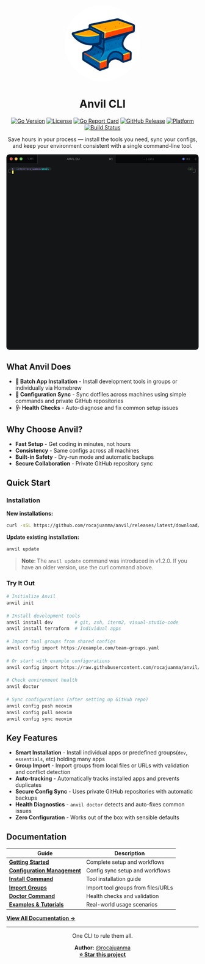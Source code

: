 <div align="center">
  <img src="assets/anvil-2.0.png" alt="Anvil Logo" width="200" style="border-radius: 50%;">
  <h1>Anvil CLI</h1>
</div>

<div align="center">

[![Go Version](https://img.shields.io/badge/go-1.17+-blue.svg)](https://golang.org)
[![License](https://img.shields.io/badge/license-Apache%202.0-green.svg)](LICENSE)
[![Go Report Card](https://goreportcard.com/badge/github.com/rocajuanma/anvil)](https://goreportcard.com/report/github.com/rocajuanma/anvil)
[![GitHub Release](https://img.shields.io/github/v/release/rocajuanma/anvil?style=flat&label=Release)](https://github.com/rocajuanma/anvil/releases/latest)
[![Platform](https://img.shields.io/badge/platform-macOS%20only-blue.svg)](#installation)
[![Build Status](https://img.shields.io/badge/build-passing-brightgreen.svg)](#)


Save hours in your process — install the tools you need, sync your configs, and keep your environment consistent with a single command-line tool.
</div>

<div align="center">
  <img src="assets/anvil.gif" alt="Anvil Demo" width="600">
</div>

## What Anvil Does

- **🚀 Batch App Installation** - Install development tools in groups or individually via Homebrew
- **🔄 Configuration Sync** - Sync dotfiles across machines using simple commands and private GitHub repositories  
- **🩺 Health Checks** - Auto-diagnose and fix common setup issues

## Why Choose Anvil?
- **Fast Setup** - Get coding in minutes, not hours
- **Consistency** - Same configs across all machines
- **Built-in Safety** - Dry-run mode and automatic backups
- **Secure Collaboration** - Private GitHub repository sync

## Quick Start

### Installation

**New installations:**
```bash
curl -sSL https://github.com/rocajuanma/anvil/releases/latest/download/install.sh | bash
```

**Update existing installation:**
```bash
anvil update
```

> **Note**: The `anvil update` command was introduced in v1.2.0. If you have an older version, use the curl command above.

### Try It Out

```bash
# Initialize Anvil
anvil init

# Install development tools
anvil install dev        # git, zsh, iterm2, visual-studio-code
anvil install terraform  # Individual apps

# Import tool groups from shared configs
anvil config import https://example.com/team-groups.yaml

# Or start with example configurations
anvil config import https://raw.githubusercontent.com/rocajuanma/anvil/master/docs/import-examples/juanma-essentials.yaml

# Check environment health
anvil doctor

# Sync configurations (after setting up GitHub repo)
anvil config push neovim
anvil config pull neovim
anvil config sync neovim
```

## Key Features

- **Smart Installation** - Install individual apps or predefined groups(`dev`, `essentials`, etc) holding many apps
- **Group Import** - Import groups from local files or URLs with validation and conflict detection
- **Auto-tracking** - Automatically tracks installed apps and prevents duplicates
- **Secure Config Sync** - Uses private GitHub repositories with automatic backups
- **Health Diagnostics** - `anvil doctor` detects and auto-fixes common issues
- **Zero Configuration** - Works out of the box with sensible defaults

## Documentation

| Guide | Description |
|-------|-------------|
| **[Getting Started](docs/GETTING_STARTED.md)** | Complete setup and workflows |
| **[Configuration Management](docs/config.md)** | Config sync setup and workflows |
| **[Install Command](docs/install.md)** | Tool installation guide |
| **[Import Groups](docs/import.md)** | Import tool groups from files/URLs |
| **[Doctor Command](docs/doctor.md)** | Health checks and validation |
| **[Examples & Tutorials](docs/EXAMPLES.md)** | Real-world usage scenarios |

**[View All Documentation →](docs/)**

---

<div align="center">

One CLI to rule them all.

**Author:** [@rocajuanma](https://github.com/rocajuanma)  
**[⭐ Star this project](https://github.com/rocajuanma/anvil)**

</div>

